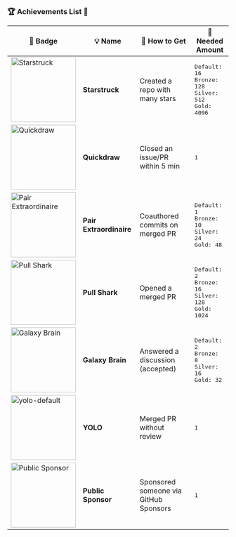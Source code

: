 ### 🏆 Achievements List 📃

| 🏅 Badge | 💡 Name | 🎯 How to Get | 🔢 Needed Amount |
|---|---|---|---|
| <img width="148" alt="Starstruck" src="https://github.com/user-attachments/assets/81fc257a-0907-42d1-92d4-90fde2c09604" /> | **Starstruck** | Created a repo with many stars | <kbd>Default: 16</kbd> <br> <kbd>Bronze: 128</kbd> <br> <kbd>Silver: 512</kbd> <br> <kbd>Gold: 4096</kbd> |
| <img width="148" alt="Quickdraw" src="https://github.com/user-attachments/assets/36f2e19b-c3ab-4651-9788-ceeb41a7491e" /> | **Quickdraw** | Closed an issue/PR within 5 min | <kbd>1</kbd> |
| <img width="148" alt="Pair Extraordinaire" src="https://github.com/user-attachments/assets/178c7b22-950f-4262-ab2c-395d8dcd220c" /> | **Pair Extraordinaire** | Coauthored commits on merged PR | <kbd>Default: 1</kbd> <br> <kbd>Bronze: 10</kbd> <br> <kbd>Silver: 24</kbd> <br> <kbd>Gold: 48</kbd> |
| <img width="148" alt="Pull Shark" src="https://github.com/user-attachments/assets/247f8610-3eca-40cb-8bef-cf24c01e4cb4" /> | **Pull Shark** | Opened a merged PR | <kbd>Default: 2</kbd> <br> <kbd>Bronze: 16</kbd> <br> <kbd>Silver: 128</kbd> <br> <kbd>Gold: 1024</kbd> |
| <img width="148" alt="Galaxy Brain" src="https://github.com/user-attachments/assets/838b14e9-c4ee-45f0-9836-711c973e900b" /> | **Galaxy Brain** | Answered a discussion (accepted) | <kbd>Default: 2</kbd> <br> <kbd>Bronze: 8</kbd> <br> <kbd>Silver: 16</kbd> <br> <kbd>Gold: 32</kbd> |
| <img width="148" alt="yolo-default" src="https://github.com/user-attachments/assets/e2da4a4e-3d62-4c03-8fff-22a4520553fd" /> | **YOLO** | Merged PR without review | <kbd>1</kbd> |
| <img width="148" alt="Public Sponsor" src="https://github.com/user-attachments/assets/e0baed66-c667-493b-ac93-3202d225c4c4" /> | **Public Sponsor** | Sponsored someone via GitHub Sponsors | <kbd>1</kbd> |
